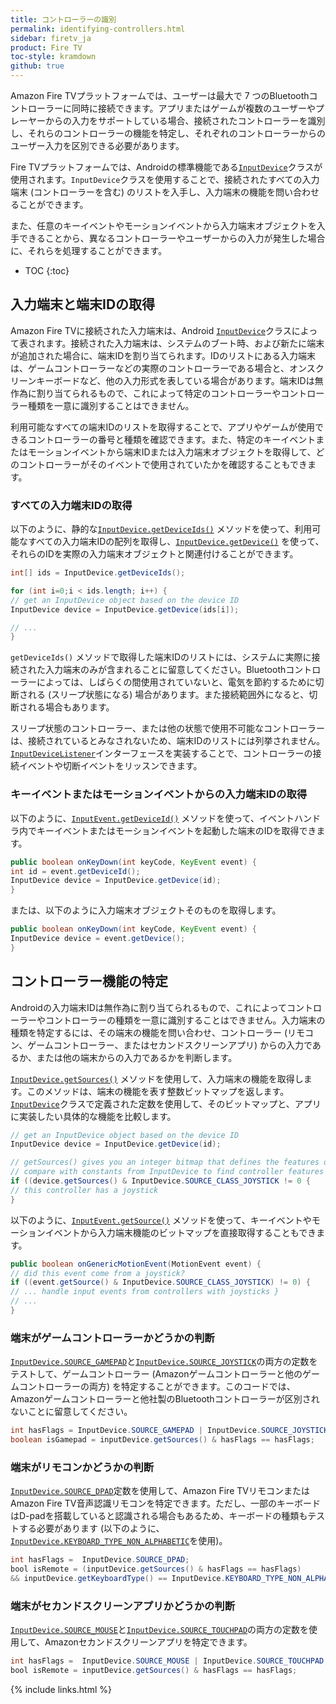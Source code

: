 ```yaml
---
title: コントローラーの識別
permalink: identifying-controllers.html
sidebar: firetv_ja
product: Fire TV
toc-style: kramdown
github: true
---
```


Amazon Fire TVプラットフォームでは、ユーザーは最大で 7 つのBluetoothコントローラーに同時に接続できます。アプリまたはゲームが複数のユーザーやプレーヤーからの入力をサポートしている場合、接続されたコントローラーを識別し、それらのコントローラーの機能を特定し、それぞれのコントローラーからのユーザー入力を区別できる必要があります。

Fire TVプラットフォームでは、Androidの標準機能である[`InputDevice`][1]クラスが使用されます。`InputDevice`クラスを使用することで、接続されたすべての入力端末 (コントローラーを含む) のリストを入手し、入力端末の機能を問い合わせることができます。

また、任意のキーイベントやモーションイベントから入力端末オブジェクトを入手できることから、異なるコントローラーやユーザーからの入力が発生した場合に、それらを処理することができます。

* TOC
{:toc}

## 入力端末と端末IDの取得

Amazon Fire TVに接続された入力端末は、Android [`InputDevice`][1]クラスによって表されます。接続された入力端末は、システムのブート時、および新たに端末が追加された場合に、端末IDを割り当てられます。IDのリストにある入力端末は、ゲームコントローラーなどの実際のコントローラーである場合と、オンスクリーンキーボードなど、他の入力形式を表している場合があります。端末IDは無作為に割り当てられるもので、これによって特定のコントローラーやコントローラー種類を一意に識別することはできません。

利用可能なすべての端末IDのリストを取得することで、アプリやゲームが使用できるコントローラーの番号と種類を確認できます。また、特定のキーイベントまたはモーションイベントから端末IDまたは入力端末オブジェクトを取得して、どのコントローラーがそのイベントで使用されていたかを確認することもできます。

### すべての入力端末IDの取得

以下のように、静的な[`InputDevice.getDeviceIds()`][3] メソッドを使って、利用可能なすべての入力端末IDの配列を取得し、[`InputDevice.getDevice()`][4] を使って、それらのIDを実際の入力端末オブジェクトと関連付けることができます。

```java
int[] ids = InputDevice.getDeviceIds();

for (int i=0;i < ids.length; i++) {
// get an InputDevice object based on the device ID
InputDevice device = InputDevice.getDevice(ids[i]);

// ...
}
```

`getDeviceIds()` メソッドで取得した端末IDのリストには、システムに実際に接続された入力端末のみが含まれることに留意してください。Bluetoothコントローラーによっては、しばらくの間使用されていないと、電気を節約するために切断される (スリープ状態になる) 場合があります。また接続範囲外になると、切断される場合もあります。

スリープ状態のコントローラー、または他の状態で使用不可能なコントローラーは、接続されているとみなされないため、端末IDのリストには列挙されません。[`InputDeviceListener`][5]インターフェースを実装することで、コントローラーの接続イベントや切断イベントをリッスンできます。

### キーイベントまたはモーションイベントからの入力端末IDの取得

以下のように、[`InputEvent.getDeviceId()`][6] メソッドを使って、イベントハンドラ内でキーイベントまたはモーションイベントを起動した端末のIDを取得できます。

```java
public boolean onKeyDown(int keyCode, KeyEvent event) {
int id = event.getDeviceId();
InputDevice device = InputDevice.getDevice(id);
}
```

または、以下のように入力端末オブジェクトそのものを取得します。

```java
public boolean onKeyDown(int keyCode, KeyEvent event) {
InputDevice device = event.getDevice();
}
```

## コントローラー機能の特定

Androidの入力端末IDは無作為に割り当てられるもので、これによってコントローラーやコントローラーの種類を一意に識別することはできません。入力端末の種類を特定するには、その端末の機能を問い合わせ、コントローラー (リモコン、ゲームコントローラー、またはセカンドスクリーンアプリ) からの入力であるか、または他の端末からの入力であるかを判断します。

[`InputDevice.getSources()`][7] メソッドを使用して、入力端末の機能を取得します。このメソッドは、端末の機能を表す整数ビットマップを返します。[`InputDevice`][1]クラスで定義された定数を使用して、そのビットマップと、アプリに実装したい具体的な機能を比較します。

```java
// get an InputDevice object based on the device ID
InputDevice device = InputDevice.getDevice(id);

// getSources() gives you an integer bitmap that defines the features of the device;
// compare with constants from InputDevice to find controller features
if ((device.getSources() & InputDevice.SOURCE_CLASS_JOYSTICK != 0 {
// this controller has a joystick
}
```

以下のように、[`InputEvent.getSource()`][8] メソッドを使って、キーイベントやモーションイベントから入力端末機能のビットマップを直接取得することもできます。

```java
public boolean onGenericMotionEvent(MotionEvent event) {
// did this event come from a joystick?
if ((event.getSource() & InputDevice.SOURCE_CLASS_JOYSTICK) != 0) {
// ... handle input events from controllers with joysticks }
// ...
}
```

### 端末がゲームコントローラーかどうかの判断

[`InputDevice.SOURCE_GAMEPAD`][9]と[`InputDevice.SOURCE_JOYSTICK`][10]の両方の定数をテストして、ゲームコントローラー (Amazonゲームコントローラーと他のゲームコントローラーの両方) を特定することができます。このコードでは、Amazonゲームコントローラーと他社製のBluetoothコントローラーが区別されないことに留意してください。

```java
int hasFlags = InputDevice.SOURCE_GAMEPAD | InputDevice.SOURCE_JOYSTICK;
boolean isGamepad = inputDevice.getSources() & hasFlags == hasFlags;
```

### 端末がリモコンかどうかの判断

[`InputDevice.SOURCE_DPAD`][11]定数を使用して、Amazon Fire TVリモコンまたはAmazon Fire TV音声認識リモコンを特定できます。ただし、一部のキーボードはD-padを搭載していると認識される場合もあるため、キーボードの種類もテストする必要があります (以下のように、[`InputDevice.KEYBOARD_TYPE_NON_ALPHABETIC`][12]を使用)。

```java
int hasFlags =  InputDevice.SOURCE_DPAD;
bool isRemote = (inputDevice.getSources() & hasFlags == hasFlags)
&& inputDevice.getKeyboardType() == InputDevice.KEYBOARD_TYPE_NON_ALPHABETIC;
```

### 端末がセカンドスクリーンアプリかどうかの判断

[`InputDevice.SOURCE_MOUSE`][13]と[`InputDevice.SOURCE_TOUCHPAD`][14]の両方の定数を使用して、Amazonセカンドスクリーンアプリを特定できます。

```java
int hasFlags =  InputDevice.SOURCE_MOUSE | InputDevice.SOURCE_TOUCHPAD;
bool isRemote = inputDevice.getSources() & hasFlags == hasFlags;
```

[1]: http://developer.android.com/reference/android/view/InputDevice.html
[3]: http://developer.android.com/reference/android/view/InputDevice.html#getDeviceIds%28%29
[4]: http://developer.android.com/reference/android/view/InputDevice.html#getDevice%28int%29
[5]: http://developer.android.com/reference/android/hardware/input/InputManager.InputDeviceListener.html
[6]: http://developer.android.com/reference/android/view/InputEvent.html#getDeviceId%28%29
[7]: http://developer.android.com/reference/android/view/InputDevice.html#getSources%28%29
[8]: http://developer.android.com/reference/android/view/InputEvent.html#getSource()
[9]: http://developer.android.com/reference/android/view/InputDevice.html#SOURCE_GAMEPAD
[10]: http://developer.android.com/reference/android/view/InputDevice.html#SOURCE_JOYSTICK
[11]: http://developer.android.com/reference/android/view/InputDevice.html#SOURCE_DPAD
[12]: http://developer.android.com/reference/android/view/InputDevice.html#KEYBOARD_TYPE_ALPHABETIC
[13]: http://developer.android.com/reference/android/view/InputDevice.html#SOURCE_MOUSE
[14]: http://developer.android.com/reference/android/view/InputDevice.html#SOURCE_TOUCHPAD

{% include links.html %}
